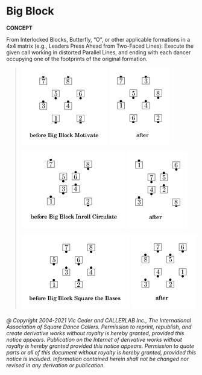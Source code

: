 
# Big Block <anything>

**CONCEPT**   

From Interlocked Blocks, Butterfly, “O”, or other applicable
formations in a 4x4 matrix (e.g., Leaders Press Ahead from Two-Faced
Lines): Execute the given call working in distorted Parallel Lines,
and ending with each dancer occupying one of the footprints of the
original formation.

> 
> ![alt](big_block-1.png)
> ![alt](big_block-2.png)
> 
> ![alt](big_block-3.png)
> ![alt](big_block-4.png)
> 
> ![alt](big_block-5.png)
> ![alt](big_block-6.png)
> 

###### @ Copyright 2004-2021 Vic Ceder and CALLERLAB Inc., The International Association of Square Dance Callers. Permission to reprint, republish, and create derivative works without royalty is hereby granted, provided this notice appears. Publication on the Internet of derivative works without royalty is hereby granted provided this notice appears. Permission to quote parts or all of this document without royalty is hereby granted, provided this notice is included. Information contained herein shall not be changed nor revised in any derivation or publication.
